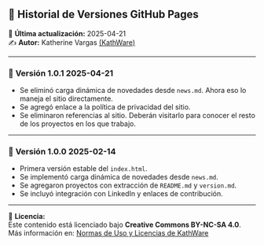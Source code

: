 ## 📌 Historial de Versiones GitHub Pages  

📅 **Última actualización:** 2025-04-21  
✍️ **Autor:** Katherine Vargas [(KathWare)](https://kathware.com.ar)  

---

### 🚀 **Versión 1.0.1 2025-04-21**  

- Se eliminó carga dinámica de novedades desde `news.md`. Ahora eso lo maneja el sitio directamente.
- Se agregó enlace a la política de privacidad del sitio.
- Se eliminaron referencias al sitio. Deberán visitarlo para conocer el resto de los proyectos en los que trabajo.

---

### 🚀 **Versión 1.0.0 2025-02-14**  

- Primera versión estable del `index.html`.
- Se implementó carga dinámica de novedades desde `news.md`.
- Se agregaron proyectos con extracción de `README.md` y `version.md`.
- Se incluyó integración con LinkedIn y enlaces de contribución.

---
📜 **Licencia:**  
Este contenido está licenciado bajo **Creative Commons BY-NC-SA 4.0**.  
Más información en: [Normas de Uso y Licencias de KathWare](https://kathware.com.ar/normas-de-uso-y-licencias-de-kathware/)
